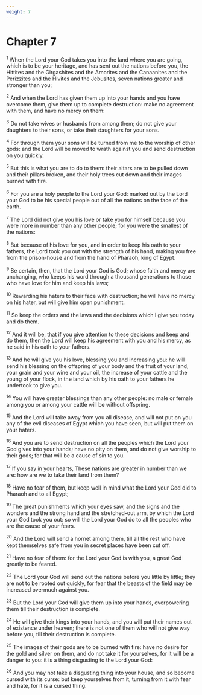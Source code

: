 ```yaml
---
weight: 7
---
```


# Chapter 7

<sup>1</sup> When the Lord your God takes you into the land where you are going, which is to be your heritage, and has sent out the nations before you, the Hittites and the Girgashites and the Amorites and the Canaanites and the Perizzites and the Hivites and the Jebusites, seven nations greater and stronger than you; 

<sup>2</sup> And when the Lord has given them up into your hands and you have overcome them, give them up to complete destruction: make no agreement with them, and have no mercy on them: 

<sup>3</sup> Do not take wives or husbands from among them; do not give your daughters to their sons, or take their daughters for your sons. 

<sup>4</sup> For through them your sons will be turned from me to the worship of other gods: and the Lord will be moved to wrath against you and send destruction on you quickly. 

<sup>5</sup> But this is what you are to do to them: their altars are to be pulled down and their pillars broken, and their holy trees cut down and their images burned with fire. 

<sup>6</sup> For you are a holy people to the Lord your God: marked out by the Lord your God to be his special people out of all the nations on the face of the earth. 

<sup>7</sup> The Lord did not give you his love or take you for himself because you were more in number than any other people; for you were the smallest of the nations: 

<sup>8</sup> But because of his love for you, and in order to keep his oath to your fathers, the Lord took you out with the strength of his hand, making you free from the prison-house and from the hand of Pharaoh, king of Egypt. 

<sup>9</sup> Be certain, then, that the Lord your God is God; whose faith and mercy are unchanging, who keeps his word through a thousand generations to those who have love for him and keep his laws; 

<sup>10</sup> Rewarding his haters to their face with destruction; he will have no mercy on his hater, but will give him open punishment. 

<sup>11</sup> So keep the orders and the laws and the decisions which I give you today and do them. 

<sup>12</sup> And it will be, that if you give attention to these decisions and keep and do them, then the Lord will keep his agreement with you and his mercy, as he said in his oath to your fathers. 

<sup>13</sup> And he will give you his love, blessing you and increasing you: he will send his blessing on the offspring of your body and the fruit of your land, your grain and your wine and your oil, the increase of your cattle and the young of your flock, in the land which by his oath to your fathers he undertook to give you. 

<sup>14</sup> You will have greater blessings than any other people: no male or female among you or among your cattle will be without offspring. 

<sup>15</sup> And the Lord will take away from you all disease, and will not put on you any of the evil diseases of Egypt which you have seen, but will put them on your haters. 

<sup>16</sup> And you are to send destruction on all the peoples which the Lord your God gives into your hands; have no pity on them, and do not give worship to their gods; for that will be a cause of sin to you. 

<sup>17</sup> If you say in your hearts, These nations are greater in number than we are: how are we to take their land from them? 

<sup>18</sup> Have no fear of them, but keep well in mind what the Lord your God did to Pharaoh and to all Egypt; 

<sup>19</sup> The great punishments which your eyes saw, and the signs and the wonders and the strong hand and the stretched-out arm, by which the Lord your God took you out: so will the Lord your God do to all the peoples who are the cause of your fears. 

<sup>20</sup> And the Lord will send a hornet among them, till all the rest who have kept themselves safe from you in secret places have been cut off. 

<sup>21</sup> Have no fear of them: for the Lord your God is with you, a great God greatly to be feared. 

<sup>22</sup> The Lord your God will send out the nations before you little by little; they are not to be rooted out quickly, for fear that the beasts of the field may be increased overmuch against you. 

<sup>23</sup> But the Lord your God will give them up into your hands, overpowering them till their destruction is complete. 

<sup>24</sup> He will give their kings into your hands, and you will put their names out of existence under heaven; there is not one of them who will not give way before you, till their destruction is complete. 

<sup>25</sup> The images of their gods are to be burned with fire: have no desire for the gold and silver on them, and do not take it for yourselves, for it will be a danger to you: it is a thing disgusting to the Lord your God: 

<sup>26</sup> And you may not take a disgusting thing into your house, and so become cursed with its curse: but keep yourselves from it, turning from it with fear and hate, for it is a cursed thing. 


